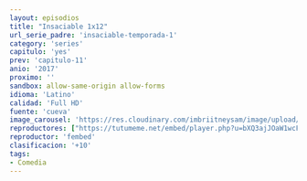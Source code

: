 ```yaml
---
layout: episodios
title: "Insaciable 1x12"
url_serie_padre: 'insaciable-temporada-1'
category: 'series'
capitulo: 'yes'
prev: 'capitulo-11'
anio: '2017'
proximo: ''
sandbox: allow-same-origin allow-forms
idioma: 'Latino'
calidad: 'Full HD'
fuente: 'cueva'
image_carousel: 'https://res.cloudinary.com/imbriitneysam/image/upload/v1546638640/casa-papel-1-poster-min.jpg'
reproductores: ["https://tutumeme.net/embed/player.php?u=bXQ3ajJOaW1wcFRGcEs2VW5XRGExTlRPMytmUnc3bHVwcWhoenVIUjI5SHF5TlNwc0taaG1jN2gwZHZSNTlIRHVhV2tZWitkNUtDVDNOL1ZvYW1rYjJSaW1xQT0"]
reproductor: 'fembed'
clasificacion: '+10'
tags:
- Comedia
---
```












